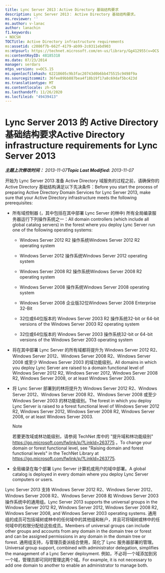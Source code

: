 ```yaml
---
title: Lync Server 2013：Active Directory 基础结构要求
description: Lync Server 2013： Active Directory 基础结构要求。
ms.reviewer: ''
ms.author: v-lanac
author: lanachin
f1.keywords:
- NOCSH
TOCTitle: Active Directory infrastructure requirements
ms:assetid: c2086f7b-662f-4179-ab99-2c0311ebd903
ms:mtpsurl: https://technet.microsoft.com/en-us/library/Gg412955(v=OCS.15)
ms:contentKeyID: 48185318
ms.date: 07/23/2014
manager: serdars
mtps_version: v=OCS.15
ms.openlocfilehash: 62218605c9b3fac20743d0b6bb475515c9498f9a
ms.sourcegitcommit: 36fee89bb887bea4f18b19f17a8c69daf5bc423d
ms.translationtype: MT
ms.contentlocale: zh-CN
ms.lasthandoff: 11/26/2020
ms.locfileid: "49439413"
---
```

# <a name="active-directory-infrastructure-requirements-for-lync-server-2013"></a><span data-ttu-id="20b05-103">Lync Server 2013 的 Active Directory 基础结构要求</span><span class="sxs-lookup"><span data-stu-id="20b05-103">Active Directory infrastructure requirements for Lync Server 2013</span></span>

<div data-xmlns="http://www.w3.org/1999/xhtml">

<div class="topic" data-xmlns="http://www.w3.org/1999/xhtml" data-msxsl="urn:schemas-microsoft-com:xslt" data-cs="https://msdn.microsoft.com/">

<div data-asp="https://msdn2.microsoft.com/asp">



</div>

<div id="mainSection">

<div id="mainBody"><span data-ttu-id="20b05-104">

<span> </span></span><span class="sxs-lookup"><span data-stu-id="20b05-104">

<span> </span></span></span>

<span data-ttu-id="20b05-105">_**主题上次修改时间：** 2013-11-07_</span><span class="sxs-lookup"><span data-stu-id="20b05-105">_**Topic Last Modified:** 2013-11-07_</span></span>

<span data-ttu-id="20b05-106">开始为 Lync Server 2013 准备 Active Directory 域服务的过程之前，请确保你的 Active Directory 基础结构满足以下先决条件：</span><span class="sxs-lookup"><span data-stu-id="20b05-106">Before you start the process of preparing Active Directory Domain Services for Lync Server 2013, make sure that your Active Directory infrastructure meets the following prerequisites:</span></span>

  - <span data-ttu-id="20b05-107">所有域控制器 (，其中包括在其中部署 Lync Server 的林中) 所有全局编录服务器运行下列操作系统之一：</span><span class="sxs-lookup"><span data-stu-id="20b05-107">All domain controllers (which include all global catalog servers) in the forest where you deploy Lync Server run one of the following operating systems:</span></span>
    
      - <span data-ttu-id="20b05-108">Windows Server 2012 R2 操作系统</span><span class="sxs-lookup"><span data-stu-id="20b05-108">Windows Server 2012 R2 operating system</span></span>
    
      - <span data-ttu-id="20b05-109">Windows Server 2012 操作系统</span><span class="sxs-lookup"><span data-stu-id="20b05-109">Windows Server 2012 operating system</span></span>
    
      - <span data-ttu-id="20b05-110">Windows Server 2008 R2 操作系统</span><span class="sxs-lookup"><span data-stu-id="20b05-110">Windows Server 2008 R2 operating system</span></span>
    
      - <span data-ttu-id="20b05-111">Windows Server 2008 操作系统</span><span class="sxs-lookup"><span data-stu-id="20b05-111">Windows Server 2008 operating system</span></span>
    
      - <span data-ttu-id="20b05-112">Windows Server 2008 企业版32位</span><span class="sxs-lookup"><span data-stu-id="20b05-112">Windows Server 2008 Enterprise 32-Bit</span></span>
    
      - <span data-ttu-id="20b05-113">32位或64位版本的 Windows Server 2003 R2 操作系统</span><span class="sxs-lookup"><span data-stu-id="20b05-113">32-bit or 64-bit versions of the Windows Server 2003 R2 operating system</span></span>
    
      - <span data-ttu-id="20b05-114">32位或64位版本的 Windows Server 2003 操作系统</span><span class="sxs-lookup"><span data-stu-id="20b05-114">32-bit or 64-bit versions of the Windows Server 2003 operating system</span></span>

  - <span data-ttu-id="20b05-115">将在其中部署 Lync Server 的所有域都将提升为 Windows Server 2012 R2、Windows Server 2012、Windows Server 2008 R2、Windows Server 2008 或至少 Windows Server 2003 的域功能级别。</span><span class="sxs-lookup"><span data-stu-id="20b05-115">All domains in which you deploy Lync Server are raised to a domain functional level of Windows Server 2012 R2, Windows Server 2012, Windows Server 2008 R2, Windows Server 2008, or at least Windows Server 2003.</span></span>

  - <span data-ttu-id="20b05-116">将 Lync Server 部署到的林将提升为 Windows Server 2012 R2、Windows Server 2012、Windows Server 2008 R2、Windows Server 2008 或至少 Windows Server 2003 的林功能级别。</span><span class="sxs-lookup"><span data-stu-id="20b05-116">The forest in which you deploy Lync Server is raised to a forest functional level of Windows Server 2012 R2, Windows Server 2012, Windows Server 2008 R2, Windows Server 2008, or at least Windows Server 2003.</span></span>
    
    <div>
    

    > [!NOTE]  
    > <span data-ttu-id="20b05-117">若要更改域或林功能级别，请参阅 TechNet 库中的 "提升域和林功能级别" <A href="https://go.microsoft.com/fwlink/p/?linkid=263775">https://go.microsoft.com/fwlink/p/?LinkId=263775</A> 。</span><span class="sxs-lookup"><span data-stu-id="20b05-117">To change your domain or forest functional level, see "Raising domain and forest functional levels" in the TechNet Library at <A href="https://go.microsoft.com/fwlink/p/?linkid=263775">https://go.microsoft.com/fwlink/p/?LinkId=263775</A>.</span></span>

    
    </div>

  - <span data-ttu-id="20b05-118">全局编录在每个部署 Lync Server 计算机或用户的域中部署。</span><span class="sxs-lookup"><span data-stu-id="20b05-118">A global catalog is deployed in every domain where you deploy Lync Server computers or users.</span></span>

<span data-ttu-id="20b05-119">Lync Server 2013 支持 Windows Server 2012 R2、Windows Server 2012、Windows Server 2008 R2、Windows Server 2008 和 Windows Server 2003 操作系统中的通用组。</span><span class="sxs-lookup"><span data-stu-id="20b05-119">Lync Server 2013 supports the universal groups in the Windows Server 2012 R2, Windows Server 2012, Windows Server 2008 R2, Windows Server 2008, and Windows Server 2003 operating systems.</span></span> <span data-ttu-id="20b05-120">通用组的成员可包括域树或林中的任何域中的其他组和帐户，并且可将域树或林中的任何域中的权限分配给这些成员。</span><span class="sxs-lookup"><span data-stu-id="20b05-120">Members of universal groups can include other groups and accounts from any domain in the domain tree or forest and can be assigned permissions in any domain in the domain tree or forest.</span></span> <span data-ttu-id="20b05-121">通用组支持，与管理员委派结合使用，简化了 Lync 服务器部署的管理。</span><span class="sxs-lookup"><span data-stu-id="20b05-121">Universal group support, combined with administrator delegation, simplifies the management of a Lync Server deployment.</span></span> <span data-ttu-id="20b05-122">例如，不必将一个域添加到另一个域，管理员即可同时管理这两个域。</span><span class="sxs-lookup"><span data-stu-id="20b05-122">For example, it is not necessary to add one domain to another to enable an administrator to manage both.</span></span>

<span data-ttu-id="20b05-123"></div>

<span> </span>

</div>

</div>

</span><span class="sxs-lookup"><span data-stu-id="20b05-123"></div>

<span> </span>

</div>

</div>

</span></span></div>

